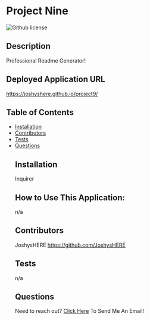 # Project Nine
  ![Github license](https://img.shields.io/badge/license--blue.svg)
  ## Description
  Professional Readme Generator!
  ## Deployed Application URL
  https://joshyshere.github.io/project9/
## Table of Contents
* [Installation](#installation)
* [Contributors](#contributors)
* [Tests](#tests)
* [Questions](#questions)
  ## Installation
  Inquirer
  ## How to Use This Application:
  n/a
  ## Contributors
  JoshysHERE https://github.com/JoshysHERE
  ## Tests
  n/a
  ## Questions
  Need to reach out? [Click Here](mailto:JoshysHERE@gmail.com?subject=JoshysHERE'sReadme) To Send Me An Email!
